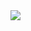 <img src="https://github.com/musauyumaz/CSharp/blob/main/Gen%C3%A7ay%20Y%C4%B1ld%C4%B1z/A%E2%80%99dan%20Z%E2%80%99ye%20Temel%20C%23%2010%20Programlama%20E%C4%9Fitimi/4)%20Kodlar%20Nas%C4%B1l%20Compile%20Edilir/Ekran%20g%C3%B6r%C3%BCnt%C3%BCs%C3%BC%202022-08-03%20140953.png" width="auto">
